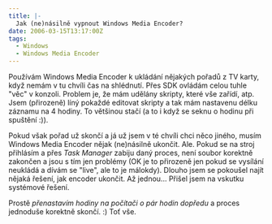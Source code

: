 ```yaml
---
title: |-
  Jak (ne)násilně vypnout Windows Media Encoder?
date: 2006-03-15T13:17:00Z
tags:
  - Windows
  - Windows Media Encoder
---
```

Používám Windows Media Encoder k ukládání nějakých pořadů z TV karty, když nemám v tu chvíli čas na shlédnutí. Přes SDK ovládám celou tuhle "věc" v konzoli. Problem je, že mám udělány skripty, které vše zařídí, atp. Jsem (přirozeně) líný pokaždé editovat skripty a tak mám nastavenu délku záznamu na 4 hodiny. To většinou stačí (a to i když se seknu o hodinu při spuštění :)).

Pokud však pořad už skončí a já už jsem v té chvíli chci něco jiného, musím Windows Media Encoder nějak (ne)násilně ukončit. Ale. Pokud se na stroj přihlásím a přes _Task Manager_ zabiju daný proces, není soubor korektně zakončen a jsou s tím jen problémy (OK je to přirozeně jen pokud se vysílání neukládá a dívám se "live", ale to je málokdy). Dlouho jsem se pokoušel najít nějaká řešení, jak encoder ukončit. Až jednou... Přišel jsem na vskutku systémové řešení.

Prostě _přenastavím hodiny na počítači o pár hodin dopředu_ a proces jednoduše korektně skončí. :) Toť vše.